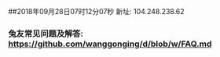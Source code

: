 ##2018年09月28日07时12分07秒 新址: 104.248.238.62
### 兔友常见问题及解答: https://github.com/wanggonging/d/blob/w/FAQ.md
